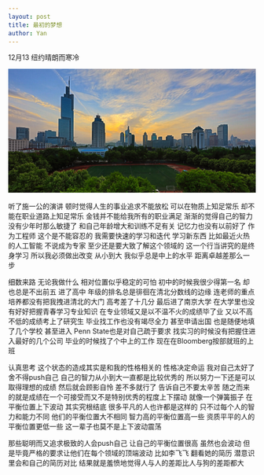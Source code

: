 ```yaml
---
layout: post
title: 最初的梦想 
author: Yan
---
```

12月13 纽约晴朗而寒冷 

![initial dream](/assets/images/Gulou_Campus.jpg)


听了施一公的演讲 顿时觉得人生的事业追求不能放松 可以在物质上知足常乐 却不能在职业道路上知足常乐 金钱并不能给我所有的职业满足 渐渐的觉得自己的智力没有少年时那么敏捷了 和自己年龄增大和训练不足有关 记忆力也没有以前好了 作为工程师 这个是不能容忍的 我需要快速的学习和迭代 学习新东西 比如最近火热的人工智能 不说成为专家 至少还是要大致了解这个领域的 这一个行当讲究的是终身学习 所以我必须做出改变 从小到大 我似乎总是中上的水平 距离卓越差那么一步

细数来路 无论我做什么 相对位置似乎稳定的可怕 初中的时候我很少得第一名 却也总是不出前五 进了高中 年级的排名总是徘徊在清北分数线的边缘 连老师的重点培养都没有把我拽进清北的大门 高考差了十几分 最后进了南京大学 在大学里也没有好好把握青春学习专业知识 在专业领域又是以不温不火的成绩毕了业 又以不高不低的成绩考上了研究生 毕业找工作也没有竭尽全力 甚至申请出国 也是随便地填了几个学校 甚至进入 Penn State也是对自己疏于要求 找实习的时候没有把握住进入最好的几个公司 毕业的时候找了个中上的工作 现在在Bloomberg按部就班的上班 

认真思考 这个状态的造成其实是和我的性格相关的 性格决定命运 我对自己太好了 舍不得push自己 自己的智力从小到大一直都是比较优秀的 所以努力一下还是可以取得理想的成绩 然后就会顾影自怜 差不多就行了 告诉自己不要太辛苦 随之而来的就是成绩在一个可接受而又不是特别优秀的程度上下摆动 就像一个弹簧振子 在平衡位置上下波动 其实究根结底 很多平凡的人也许都是这样的 只不过每个人的智力和能力不同 他们的平衡位置大不相同 智力高的平衡位置高一些 资质平平的人的平衡位置更低一些 这一辈子也莫不是上下波动震荡

那些聪明而又追求极致的人会push自己 让自己的平衡位置很高 虽然也会波动 但是毕竟严格的要求让他们在每个领域的顶端波动 比如李飞飞 翻看她的简历 潜意识里会和自己的简历对比 结果就是羞愤地觉得人与人的差距比人与狗的差距都大